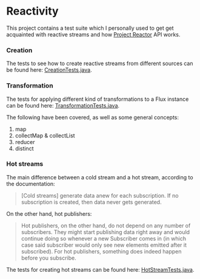 # Reactivity

This project contains a test suite which I personally used to get get acquainted
with reactive streams and how [Project Reactor](https://projectreactor.io/) API works.

### Creation

The tests to see how to create reactive streams from different sources can be found here:
[CreationTests.java](src/test/java/CreationTests.java).

### Transformation

The tests for applying different kind of transformations to a Flux instance can be found here:
[TransformationTests.java](src/test/java/TransformationTests.java).

The following have been covered, as well as some general concepts:

1. map
2. collectMap & collectList
3. reducer
4. distinct

### Hot streams

The main difference between a cold stream and a hot stream, according to the documentation:

>  [Cold streams] generate data anew for each subscription. If no subscription is created, 
then data never gets generated.

On the other hand, hot publishers:

> Hot publishers, on the other hand, do not depend on any number of subscribers. 
They might start publishing data right away and would continue doing so whenever a new Subscriber 
comes in (in which case said subscriber would only see new elements emitted after it subscribed). 
For hot publishers, something does indeed happen before you subscribe.

The tests for creating hot streams can be found here:
[HotStreamTests.java](src/test/java/HotStreamsTests.java).